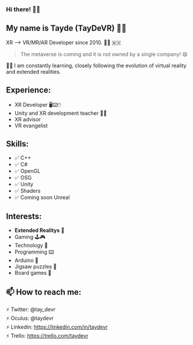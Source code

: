 ### Hi there! 👋:metal:


My name is **Tayde (TayDeVR)** 🧑🥽
---------------
XR --> VR/MR/AR Developer since 2010. 🧑‍💻 :mexico:
> The metaverse is coming and it is not owned by a single company! 😄

💪🏼 I am constantly learning, closely following the evolution of virtual reality and extended realities.

Experience:
---------------
 - XR Developer 🖥️⌨️🖱️
 - Unity and XR development teacher 👨‍🏫
 - XR advisor 
 - VR evangelist


Skills:
---------------
 - ✅ C++
 - ✅ C#
 - ✅ OpenGL
 - ✅ OSG
 - ✅ Unity
 - ✅ Shaders
 - ✅ Coming soon Unreal 


Interests:
---------------
 - **Extended Realitys** 🥽
 - Gaming 🕹️🎮
 - Technology 🚀
 - Programming ⌨️
 - Arduino 🤖
 - Jigsaw puzzles 🧩
 - Board games 🎲


📫 How to reach me:
  ---------------
  ⚡ Twitter:  @tay_devr  
  ⚡ Oculus:   @taydevr  
  ⚡ Linkedin: https://linkedin.com/in/taydevr  
  ⚡ Trello:   https://trello.com/taydevr  




<!--
**taydevr/TayDeVR** is a ✨ _special_ ✨ repository because its `README.md` (this file) appears on your GitHub profile.

Here are some ideas to get you started:

- 🔭 I’m currently working on ...
- 🌱 I’m currently learning ...
- 👯 I’m looking to collaborate on ...
- 🤔 I’m looking for help with ...
- 💬 Ask me about ...
- 📫 How to reach me: ...
- 😄 Pronouns: ...
- ⚡ Fun fact: ...
-->
